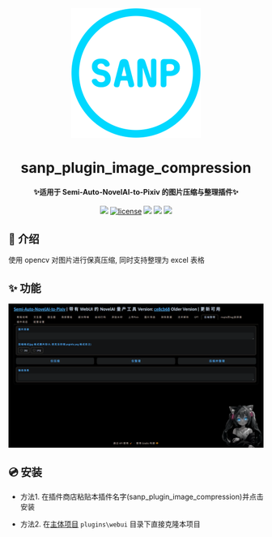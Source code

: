 <p align="center" >
  <img src="https://github.com/zhulinyv/sanp_plugin_random_artists/blob/main/images/logo.png?raw=true" width="256" height="256" alt="SANP"></a>
</p>
<h1 align="center">sanp_plugin_image_compression</h1>
<h4 align="center">✨适用于 Semi-Auto-NovelAI-to-Pixiv 的图片压缩与整理插件✨</h4>

<p align="center">
    <img src="https://img.shields.io/badge/Python-3.10+-blue">
    <a href="https://github.com/zhulinyv/sanp_plugin_image_compression/raw/main/LICENSE"><img src="https://img.shields.io/github/license/zhulinyv/sanp_plugin_image_compression" alt="license"></a>
    <img src="https://img.shields.io/github/issues/zhulinyv/sanp_plugin_image_compression">
    <img src="https://img.shields.io/github/stars/zhulinyv/sanp_plugin_image_compression">
    <img src="https://img.shields.io/github/forks/zhulinyv/sanp_plugin_image_compression">
</p>


## 💬 介绍

使用 opencv 对图片进行保真压缩, 同时支持整理为 excel 表格

## ✨ 功能

![iamge](./images/1.png)

## 💿 安装

- 方法1. 在插件商店粘贴本插件名字(sanp_plugin_image_compression)并点击安装

- 方法2. 在[主体项目](https://github.com/zhulinyv/Semi-Auto-NovelAI-to-Pixiv) `plugins\webui` 目录下直接克隆本项目
